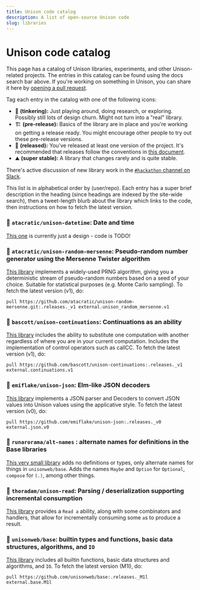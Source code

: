 ```yaml
---
title: Unison code catalog
description: A list of open-source Unison code
slug: libraries
---
```


# Unison code catalog

This page has a catalog of Unison libraries, experiments, and other Unison-related projects. The entries in this catalog can be found using the docs search bar above. If you're working on something in Unison, you can share it here by [opening a pull request](https://github.com/unisonweb/unisonweb-org/edit/master/src/data/docs/libraries.md).

Tag each entry in the catalog with one of the following icons:

* 🧪 __(tinkering):__ Just playing around, doing research, or exploring. Possibly still lots of design churn. Might not turn into a "real" library.
* 🏗 __(pre-release):__ Basics of the library are in place and you're working on getting a release ready. You might encourage other people to try out these pre-release versions.
* 🚢 __(released):__ You've released at least one version of the project. It's recommended that releases follow the conventions in [this document](/docs/codebase-organization).
* ⛰ __(super stable):__ A library that changes rarely and is quite stable.

There's active discussion of new library work in the [`#hackathon` channel on Slack](/slack).

This list is in alphabetical order by (user/repo). Each entry has a super brief description in the heading (since headings are indexed by the site-wide search), then a tweet-length blurb about the library which links to the code, then instructions on how to fetch the latest version.

### 🧪 `atacratic/unison-datetime`: Date and time

[This one](https://github.com/atacratic/unison-datetime) is currently just a design - code is TODO!

### 🚢 `atacratic/unison-random-mersenne`: Pseudo-random number generator using the Mersenne Twister algorithm

[This library](https://github.com/atacratic/unison-random-mersenne) implements a widely-used PRNG algorithm, giving you a deterministic stream of pseudo-random numbers based on a seed of your choice.  Suitable for statistical purposes (e.g. Monte Carlo sampling).  To fetch the latest version (v1), do:

```ucm
pull https://github.com/atacratic/unison-random-mersenne.git:.releases._v1 external.unison_random_mersenne.v1
```

### 🚢 `bascott/unison-continuations`: Continuations as an ability

[This library](https://github.com/bascott/unison-continuations) includes the ability to substitute one computation with another regardless of where you are in your current computation. Includes the implementation of control operators such as callCC. To fetch the latest version (v1), do:

```ucm
pull https://github.com/bascott/unison-continuations:.releases._v1 external.continuations.v1
```

### 🚢 `emiflake/unison-json`: Elm-like JSON decoders

[This library](https://github.com/emiflake/unison-json) implements a JSON parser and Decoders to convert JSON values into Unison values using the applicative style. To fetch the latest version (v0), do:

```ucm
pull https://github.com/emiflake/unison-json:.releases._v0 external.json.v0
```

### 🚢 `runarorama/alt-names` : alternate names for definitions in the Base libraries

[This very small library](https://github.com/runarorama/alt-names) adds no definitions or types, only alternate names for things in `unisonweb/base`. Adds the names `Maybe` and `Option` for `Optional`, `compose` for `(.)`, among other things.

### 🚢 `thoradam/unison-read`: Parsing / deserialization supporting incremental consumption

[This library](https://github.com/thoradam/unison-read) provides a `Read a` ability, along with some combinators and handlers, that allow for incrementally consuming some `a`s to produce a result.

### 🚢 `unisonweb/base`: builtin types and functions, basic data structures, algorithms, and `IO`

[This library](https://github.com/unisonweb/base) includes all builtin functions, basic data structures and algorithms, and `IO`. To fetch the latest version (M1l), do:

```ucm
pull https://github.com/unisonweb/base:.releases._M1l external.base.M1l
```
